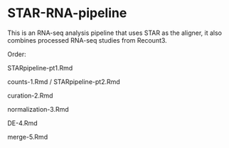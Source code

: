 # STAR-RNA-pipeline

This is an RNA-seq analysis pipeline that uses STAR as the aligner, it also combines processed RNA-seq studies from Recount3.

Order: 

STARpipeline-pt1.Rmd

counts-1.Rmd / STARpipeline-pt2.Rmd

curation-2.Rmd

normalization-3.Rmd

DE-4.Rmd

merge-5.Rmd
